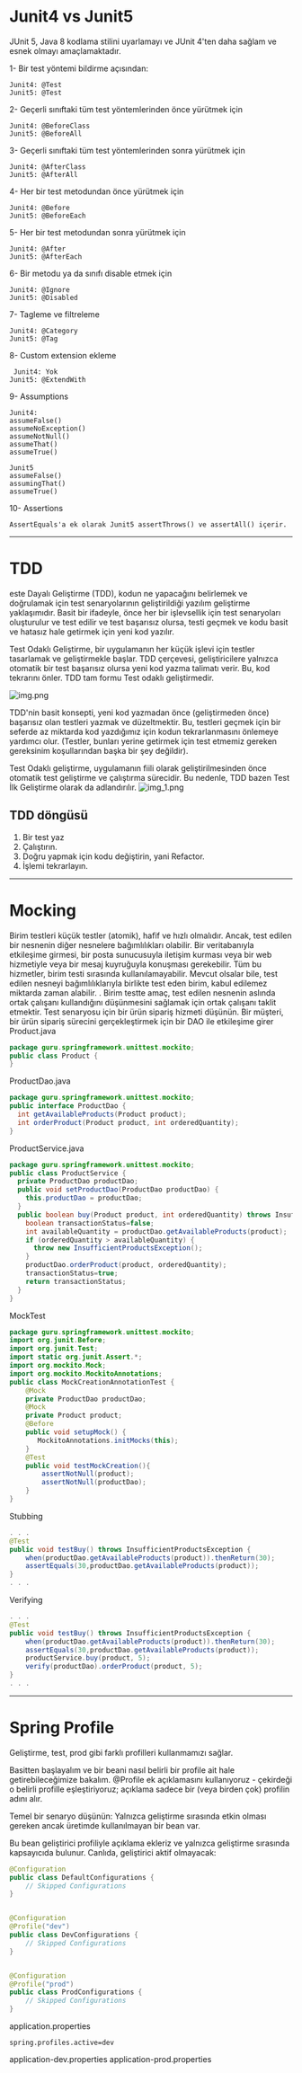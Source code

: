 # Junit4 vs Junit5
JUnit 5, Java 8 kodlama stilini uyarlamayı ve JUnit 4'ten daha sağlam ve esnek olmayı amaçlamaktadır.

1- Bir test yöntemi bildirme açısından:
    
    Junit4: @Test
    Junit5: @Test

2- Geçerli sınıftaki tüm test yöntemlerinden önce yürütmek için
    
    Junit4: @BeforeClass   
    Junit5: @BeforeAll

3- Geçerli sınıftaki tüm test yöntemlerinden sonra yürütmek için
    
    Junit4: @AfterClass   
    Junit5: @AfterAll

4- Her bir test metodundan önce yürütmek için
    
    Junit4: @Before   
    Junit5: @BeforeEach

5- Her bir test metodundan sonra yürütmek için
    
    Junit4: @After   
    Junit5: @AfterEach

6- Bir metodu ya da sınıfı disable etmek için
    
    Junit4: @Ignore   
    Junit5: @Disabled

7- Tagleme ve filtreleme

    Junit4: @Category   
    Junit5: @Tag

8- Custom extension ekleme

     Junit4: Yok   
    Junit5: @ExtendWith

9- Assumptions

    Junit4:
    assumeFalse()
    assumeNoException()
    assumeNotNull()
    assumeThat()
    assumeTrue()

    Junit5
    assumeFalse()
    assumingThat​()
    assumeTrue()

10- Assertions

    AssertEquals'a ek olarak Junit5 assertThrows() ve assertAll() içerir.
---
# TDD

este Dayalı Geliştirme (TDD), kodun ne yapacağını belirlemek ve doğrulamak için test senaryolarının geliştirildiği yazılım geliştirme yaklaşımıdır. Basit bir ifadeyle, önce her bir işlevsellik için test senaryoları oluşturulur ve test edilir ve test başarısız olursa, testi geçmek ve kodu basit ve hatasız hale getirmek için yeni kod yazılır.

Test Odaklı Geliştirme, bir uygulamanın her küçük işlevi için testler tasarlamak ve geliştirmekle başlar. TDD çerçevesi, geliştiricilere yalnızca otomatik bir test başarısız olursa yeni kod yazma talimatı verir. Bu, kod tekrarını önler. TDD tam formu Test odaklı geliştirmedir.

![img.png](img.png)

TDD'nin basit konsepti, yeni kod yazmadan önce (geliştirmeden önce) başarısız olan testleri yazmak ve düzeltmektir. Bu, testleri geçmek için bir seferde az miktarda kod yazdığımız için kodun tekrarlanmasını önlemeye yardımcı olur. (Testler, bunları yerine getirmek için test etmemiz gereken gereksinim koşullarından başka bir şey değildir).

Test Odaklı geliştirme, uygulamanın fiili olarak geliştirilmesinden önce otomatik test geliştirme ve çalıştırma sürecidir. Bu nedenle, TDD bazen Test İlk Geliştirme olarak da adlandırılır.
![img_1.png](img_1.png)

## TDD döngüsü 

1. Bir test yaz
2. Çalıştırın.
3. Doğru yapmak için kodu değiştirin, yani Refactor.
4. İşlemi tekrarlayın.

---
# Mocking

Birim testleri küçük testler (atomik), hafif ve hızlı olmalıdır. Ancak, test edilen bir nesnenin diğer nesnelere bağımlılıkları olabilir. Bir veritabanıyla etkileşime girmesi, bir posta sunucusuyla iletişim kurması veya bir web hizmetiyle veya bir mesaj kuyruğuyla konuşması gerekebilir. Tüm bu hizmetler, birim testi sırasında kullanılamayabilir. Mevcut olsalar bile, test edilen nesneyi bağımlılıklarıyla birlikte test eden birim, kabul edilemez miktarda zaman alabilir.
. Birim testte amaç, test edilen nesnenin aslında ortak çalışanı kullandığını düşünmesini sağlamak için ortak çalışanı taklit etmektir.
Test senaryosu için bir ürün sipariş hizmeti düşünün. Bir müşteri, bir ürün sipariş sürecini gerçekleştirmek için bir DAO ile etkileşime girer
Product.java
```java
package guru.springframework.unittest.mockito;
public class Product {
}
```
ProductDao.java
```java
package guru.springframework.unittest.mockito;
public interface ProductDao {
  int getAvailableProducts(Product product);
  int orderProduct(Product product, int orderedQuantity);
}
```

ProductService.java
```java
package guru.springframework.unittest.mockito;
public class ProductService {
  private ProductDao productDao;
  public void setProductDao(ProductDao productDao) {
    this.productDao = productDao;
  }
  public boolean buy(Product product, int orderedQuantity) throws InsufficientProductsException {
    boolean transactionStatus=false;
    int availableQuantity = productDao.getAvailableProducts(product);
    if (orderedQuantity > availableQuantity) {
      throw new InsufficientProductsException();
    }
    productDao.orderProduct(product, orderedQuantity);
    transactionStatus=true;
    return transactionStatus;
  }
}
```
MockTest
```java
package guru.springframework.unittest.mockito;
import org.junit.Before;
import org.junit.Test;
import static org.junit.Assert.*;
import org.mockito.Mock;
import org.mockito.MockitoAnnotations;
public class MockCreationAnnotationTest {
    @Mock
    private ProductDao productDao;
    @Mock
    private Product product;
    @Before
    public void setupMock() {
       MockitoAnnotations.initMocks(this);
    }
    @Test
    public void testMockCreation(){
        assertNotNull(product);
        assertNotNull(productDao);
    }
}

```
Stubbing
```java
. . .
@Test
public void testBuy() throws InsufficientProductsException {
    when(productDao.getAvailableProducts(product)).thenReturn(30);
    assertEquals(30,productDao.getAvailableProducts(product));
}
. . .
```

Verifying 
```java
. . .
@Test
public void testBuy() throws InsufficientProductsException {
    when(productDao.getAvailableProducts(product)).thenReturn(30);
    assertEquals(30,productDao.getAvailableProducts(product));
    productService.buy(product, 5);
    verify(productDao).orderProduct(product, 5);
}
. . .
```

---

# Spring Profile 

Geliştirme, test, prod gibi farklı profilleri kullanmamızı sağlar. 

Basitten başlayalım ve bir beani nasıl belirli bir profile ait hale getirebileceğimize bakalım. @Profile ek açıklamasını kullanıyoruz - çekirdeği o belirli profille eşleştiriyoruz; açıklama sadece bir (veya birden çok) profilin adını alır.

Temel bir senaryo düşünün: Yalnızca geliştirme sırasında etkin olması gereken ancak üretimde kullanılmayan bir bean var.

Bu bean geliştirici profiliyle açıklama ekleriz ve yalnızca geliştirme sırasında kapsayıcıda bulunur. Canlıda, geliştirici aktif olmayacak:

```java
@Configuration
public class DefaultConfigurations {
    // Skipped Configurations
}


@Configuration
@Profile("dev")
public class DevConfigurations {
    // Skipped Configurations
}


@Configuration
@Profile("prod")
public class ProdConfigurations {
    // Skipped Configurations
}
```
application.properties
```aidl
spring.profiles.active=dev
```

application-dev.properties
application-prod.properties